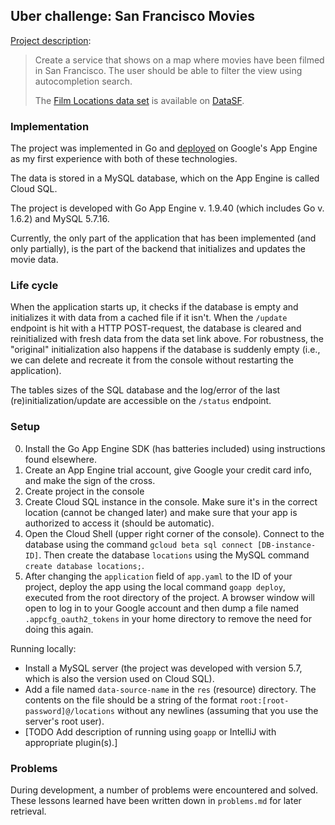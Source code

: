 Uber challenge: San Francisco Movies
------------------------------------

[Project description](https://github.com/uber/coding-challenge-tools/blob/master/coding_challenge.md):

> Create a service that shows on a map where movies have been filmed in San Francisco. The user should be able to filter
  the view using autocompletion search.
> 
> The [Film Locations data set](https://data.sfgov.org/Arts-Culture-and-Recreation-/Film-Locations-in-San-Francisco/yitu-d5am)
> is available on [DataSF](http://www.datasf.org/).

### Implementation

The project was implemented in Go and [deployed](https://uber-challenge-148819.appspot.com) on Google's App Engine as my
first experience with both of these technologies.

The data is stored in a MySQL database, which on the App Engine is called Cloud SQL.

The project is developed with Go App Engine v. 1.9.40 (which includes Go v. 1.6.2) and MySQL 5.7.16.

Currently, the only part of the application that has been implemented (and only partially), is the part of the backend
that initializes and updates the movie data.

### Life cycle

When the application starts up, it checks if the database is empty and initializes it with data from a cached file if it
isn't. When the `/update` endpoint is hit with a HTTP POST-request, the database is cleared and reinitialized with fresh
data from the data set link above. For robustness, the "original" initialization also happens if the database is
suddenly empty (i.e., we can delete and recreate it from the console without restarting the application).

The tables sizes of the SQL database and the log/error of the last (re)initialization/update are accessible on the
`/status` endpoint.

### Setup

0.  Install the Go App Engine SDK (has batteries included) using instructions found elsewhere.
1.  Create an App Engine trial account, give Google your credit card info, and make the sign of the cross.
2.  Create project in the console
3.  Create Cloud SQL instance in the console. Make sure it's in the correct location (cannot be changed later) and make
    sure that your app is authorized to access it (should be automatic).
4.  Open the Cloud Shell (upper right corner of the console). Connect to the database using the command
    `gcloud beta sql connect [DB-instance-ID]`. Then create the database `locations` using the MySQL command
    `create database locations;`.
5.  After changing the `application` field of `app.yaml` to the ID of your project, deploy the app using the local
    command `goapp deploy`, executed from the root directory of the project. A browser window will open to log in to
    your Google account and then dump a file named `.appcfg_oauth2_tokens` in your home directory to remove the need for
    doing this again.

Running locally:

*   Install a MySQL server (the project was developed with version 5.7, which is also the version used on Cloud SQL).
*   Add a file named `data-source-name` in the `res` (resource) directory. The contents on the file should be a string of
    the format `root:[root-password]@/locations` without any newlines (assuming that you use the server's root user).
*   [TODO Add description of running using `goapp` or IntelliJ with appropriate plugin(s).]

### Problems

During development, a number of problems were encountered and solved. These lessons learned have been written down in
`problems.md` for later retrieval.
